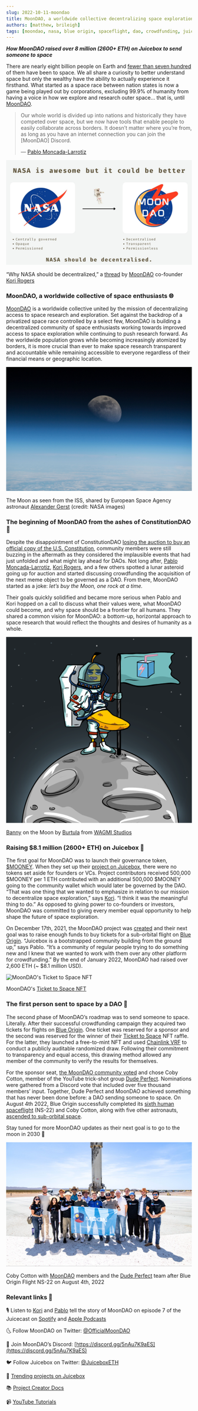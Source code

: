 ```yaml
---
slug: 2022-10-11-moondao
title: MoonDAO, a worldwide collective decentralizing space exploration and research
authors: [matthew, brileigh]
tags: [moondao, nasa, blue origin, spaceflight, dao, crowdfunding, juicebox, ethereum, crypto, jbh-project creators]
---
```


***How MoonDAO raised over 8 million (2600+ ETH) on Juicebox to send someone to space***

There are nearly eight billion people on Earth and [fewer than seven hundred](https://www.nytimes.com/2021/11/10/science/600-astronauts-space.html) of them have been to space. We all share a curiosity to better understand space but only the wealthy have the ability to actually experience it firsthand. What started as a space race between nation states is now a game being played out by corporations, excluding 99.9% of humanity from having a voice in how we explore and research outer space… that is, until [MoonDAO](https://moondao.com/).

> Our whole world is divided up into nations and historically they have competed over space, but we now have tools that enable people to easily collaborate across borders. It doesn’t matter where you’re from, as long as you have an internet connection you can join the [MoonDAO] Discord.
>
>— [Pablo Moncada-Larrotiz](https://twitter.com/LarrotizPablo)


![Why NASA should be decentralized,” a thread by MoonDAO co-founder Kori Rogers](NASA.jfif)

<p class="subtitle">“Why NASA should be decentralized,” a <a href="https://twitter.com/korigrogers/status/1475317861128151041">thread</a> by <a href="https://moondao.com/">MoonDAO</a> co-founder <a href="https://twitter.com/korigrogers">Kori Rogers</a></p>

### MoonDAO, a worldwide collective of space enthusiasts 🌐

[MoonDAO](https://moondao.com/) is a worldwide collective united by the mission of decentralizing access to space research and exploration. Set against the backdrop of a privatized space race controlled by a select few, MoonDAO is building a decentralized community of space enthusiasts working towards improved access to space exploration while continuing to push research forward. As the worldwide population grows while becoming increasingly atomized by borders, it is more crucial than ever to make space research transparent and accountable while remaining accessible to everyone regardless of their financial means or geographic location.

![The Moon as seen from the ISS, shared by European Space Agency astronaut Alexander Gerst](NASA-Moon.jpeg)

<p class="subtitle">The Moon as seen from the ISS, shared by European Space Agency astronaut <a href="https://www.esa.int/Our_Activities/Human_Spaceflight/Astronauts/Alexander_Gerst">Alexander Gerst</a> (credit: NASA images)</p>

### The beginning of MoonDAO from the ashes of ConstitutionDAO 📜

Despite the disappointment of ConstitutionDAO [losing the auction to buy an official copy of the U.S. Constitution](https://www.forbes.com/sites/abrambrown/2021/11/18/constitution-dao-crypto-ether-constitutional-sothebys-sale-auction/?sh=32e5a5c46ad4), community members were still buzzing in the aftermath as they considered the implausible events that had just unfolded and what might lay ahead for DAOs. Not long after, [Pablo Moncada-Larrotiz](https://twitter.com/LarrotizPablo), [Kori Rogers](https://twitter.com/korigrogers), and a few others spotted a lunar asteroid going up for auction and started discussing crowdfunding the acquisition of the next meme object to be governed as a DAO. From there, MoonDAO started as a joke: *let’s buy the Moon, one rock at a time.*

Their goals quickly solidified and became more serious when Pablo and Kori hopped on a call to discuss what their values were, what MoonDAO could become, and why space should be a frontier for all humans. They shared a common vision for MoonDAO: a bottom-up, horizontal approach to space research that would reflect the thoughts and desires of humanity as a whole.

![Banny on the Moon by Burtula from WAGMI Studios](banny.png)

<p class="subtitle"><a href="https://twitter.com/bannyverse">Banny</a> on the Moon by <a href="https://twitter.com/Tam_Burtula">Burtula</a> from <a href="https://juicebox.money/p/wagmistudios">WAGMI Studios</a></p>

### Raising $8.1 million (2600+ ETH) on Juicebox 🧃

The first goal for MoonDAO was to launch their governance token, [$MOONEY](https://etherscan.io/token/0x20d4DB1946859E2Adb0e5ACC2eac58047aD41395). When they set up their [project on Juicebox](https://juicebox.money/p/moondao), there were no tokens set aside for founders or VCs. Project contributors received 500,000 $MOONEY per 1 ETH contributed with an additional 500,000 $MOONEY going to the community wallet which would later be governed by the DAO. “That was one thing that we wanted to emphasize in relation to our mission to decentralize space exploration,” says [Kori](https://twitter.com/korigrogers). “I think it was the meaningful thing to do.” As opposed to giving power to co-founders or investors, MoonDAO was committed to giving every member equal opportunity to help shape the future of space exploration.

On December 17th, 2021, the MoonDAO project was [created](https://etherscan.io/tx/0xdaf319a9954a8638b76dfdea9914088a8b967dfa4982bb304f63d6b8ca7c2269) and their next goal was to raise enough funds to buy tickets for a sub-orbital flight on [Blue Origin](https://www.blueorigin.com/). “Juicebox is a bootstrapped community building from the ground up,” says Pablo. “It’s a community of regular people trying to do something new and I knew that we wanted to work with them over any other platform for crowdfunding.” By the end of January 2022, MoonDAO had raised over 2,600 ETH (~ $8.1 million USD).

![MoonDAO's Ticket to Space NFT](ticket-NFT.png)

<p class="subtitle">MoonDAO's <a href="https://opensea.io/collection/ticket-to-space-nft">Ticket to Space NFT</a></p>

### The first person sent to space by a DAO 🚀

The second phase of MoonDAO’s roadmap was to send someone to space. Literally. After their successful crowdfunding campaign they acquired two tickets for flights on [Blue Origin](https://www.blueorigin.com/). One ticket was reserved for a sponsor and the second was reserved for the winner of their [Ticket to Space](https://opensea.io/collection/ticket-to-space-nft) NFT raffle. For the latter, they launched a free-to-mint NFT and used [Chainlink VRF](https://chain.link/vrf) to conduct a publicly auditable randomized draw. Following their commitment to transparency and equal access, this drawing method allowed any member of the community to verify the results for themselves.

For the sponsor seat, [the MoonDAO community voted](https://snapshot.org/#/tomoondao.eth/proposal/0xdec77b14a0f7a6405d42a57661a0e9ee297b37d3d03e6d9387f0ad4d339b9840) and chose Coby Cotton, member of the YouTube trick-shot group [Dude Perfect](https://www.youtube.com/c/DudePerfect). Nominations were gathered from a Discord vote that included over five thousand members’ input. Together, Dude Perfect and MoonDAO achieved something that has never been done before: a DAO sending someone to space. On August 4th 2022, Blue Origin successfully completed its [sixth human spaceflight](https://www.blueorigin.com/news/ns-22-mission-updates/) (NS-22) and Coby Cotton, along with five other astronauts, [ascended to sub-orbital space](https://www.youtube.com/watch?v=zb9mCpEWsyE).

Stay tuned for more MoonDAO updates as their next goal is to go to the moon in 2030 🚀

![Coby Cotton with MoonDAO members and the Dude Perfect team after Blue Origin Flight NS-22 on August 4, 2022](Coby-NS22.jpeg)

<p class="subtitle">Coby Cotton with <a href="https://moondao.com/">MoonDAO</a> members and the <a href="https://www.youtube.com/c/DudePerfect">Dude Perfect</a> team after Blue Origin Flight NS-22 on August 4th, 2022</p>

### Relevant links 🔗

🎙️ Listen to [Kori](https://twitter.com/korigrogers) and [Pablo](https://twitter.com/LarrotizPablo) tell the story of MoonDAO on episode 7 of the Juicecast on [Spotify](https://open.spotify.com/episode/7iLdXSTNSrCGcI4kWxtK2B?si=7565cbc25b3f4d6f) and [Apple Podcasts](https://podcasts.apple.com/ca/podcast/ep-7-pablo-and-kori-from-moon-dao/id1623504302?i=1000564945862)

🌜 Follow MoonDAO on Twitter: [@OfficialMoonDAO](https://twitter.com/OfficialMoonDAO) 

💬 Join MoonDAO’s Discord: [https://discord.gg/5nAu7K9aES](https://discord.gg/5nAu7K9aES)

🐦 Follow Juicebox on Twitter: [@JuiceboxETH](https://twitter.com/juiceboxETH)

🚀 [Trending projects on Juicebox](https://juicebox.money/projects)

📚 [Project Creator Docs](https://info.juicebox.money/user/)

📹 [YouTube Tutorials](https://www.youtube.com/c/JuiceboxDAO)

